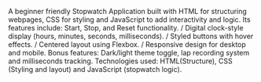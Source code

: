 A beginner friendly Stopwatch Application built with HTML for structuring webpages, CSS for styling and JavaScript to add interactivity and logic.
Its features include: Start, Stop, and Reset functionality. / Digital clock-style display (hours, minutes, seconds, milliseconds). / Styled buttons with hover effects. / Centered layout using Flexbox. / Responsive design for desktop and mobile.
Bonus features: Dark/light theme toggle, lap recording system and milliseconds tracking.
Technologies used: HTML(Structure), CSS (Styling and layout) and JavaScript (stopwatch logic).
